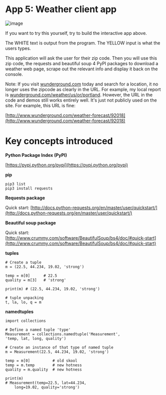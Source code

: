 # App 5: Weather client app

![image](app-5-screenshot.png)

If you want to try this yourself, try to build the interactive app above. 

The WHITE text is output from the program. The YELLOW input is what the users types.

This application will ask the user for their zip code. Then you will use this zip code, the requests and beautiful soup 4 PyPI packages to download a weather web page, scrape out the relevant info and display it back on the console.

Note: If you visit [wunderground.com](https://www.wunderground.com) today and search for a location, it no longer uses the zipcode as clearly in the URL. For example, my local report is [wunderground.com/weather/us/or/portland](https://www.wunderground.com/weather/us/or/portland). However, the URL in the code and demos still works entirely well. It's just not publicly used on the site. For example, this URL is fine: 

[http://www.wunderground.com/weather-forecast/92018](http://www.wunderground.com/weather-forecast/92018)

Key concepts introduced
=================

**Python Package Index (PyPI)**

[https://pypi.python.org/pypi](https://pypi.python.org/pypi)

**pip**

    pip3 list
    pip3 install requests

**Requests package**

Quick start: [http://docs.python-requests.org/en/master/user/quickstart/](http://docs.python-requests.org/en/master/user/quickstart/)

**Beautiful soup package**

Quick start: [http://www.crummy.com/software/BeautifulSoup/bs4/doc/#quick-start](http://www.crummy.com/software/BeautifulSoup/bs4/doc/#quick-start)

**tuples**

    # Create a tuple
    m = (22.5, 44.234, 19.02, 'strong')

    temp = m[0]      # 22.5
    quality = m[3]   # 'strong'

    print(m) # (22.5, 44.234, 19.02, 'strong')

    # tuple unpacking
    t, la, lo, q = m

**namedtuples**

    import collections
    
    # Define a named tuple 'type'
    Measurement = collections.namedtuple('Measurement', 
    'temp, lat, long, quality')
 
    # Create an instance of that type of named tuple
    m = Measurement(22.5, 44.234, 19.02, 'strong')

    temp = m[0]          # old skool
    temp = m.temp        # new hotness
    quality = m.quality  # new hotness

    print(m)
    # Measurement(temp=22.5, lat=44.234, 
        long=19.02, quality='strong')
